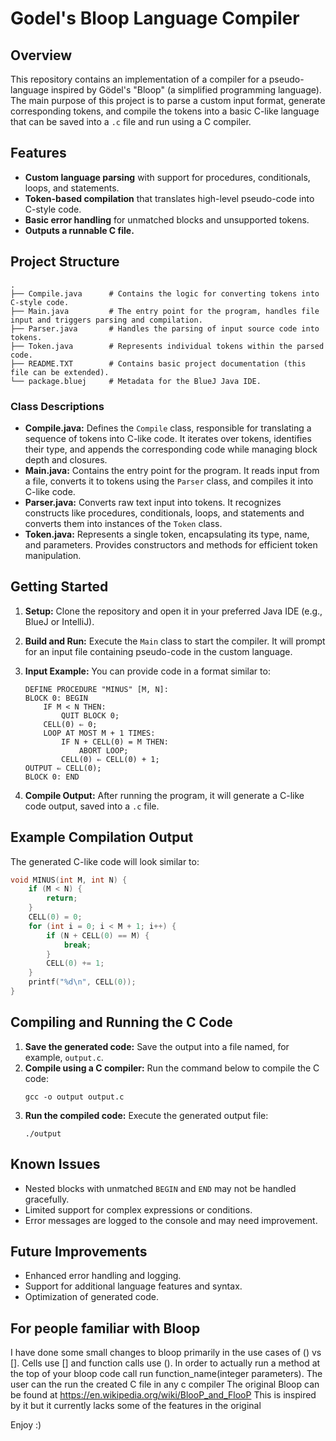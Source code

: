 # Godel's Bloop Language Compiler

## Overview
This repository contains an implementation of a compiler for a pseudo-language inspired by Gödel's "Bloop" (a simplified programming language). The main purpose of this project is to parse a custom input format, generate corresponding tokens, and compile the tokens into a basic C-like language that can be saved into a `.c` file and run using a C compiler.

## Features
- **Custom language parsing** with support for procedures, conditionals, loops, and statements.
- **Token-based compilation** that translates high-level pseudo-code into C-style code.
- **Basic error handling** for unmatched blocks and unsupported tokens.
- **Outputs a runnable C file.**

## Project Structure
```
.
├── Compile.java      # Contains the logic for converting tokens into C-style code.
├── Main.java         # The entry point for the program, handles file input and triggers parsing and compilation.
├── Parser.java       # Handles the parsing of input source code into tokens.
├── Token.java        # Represents individual tokens within the parsed code.
├── README.TXT        # Contains basic project documentation (this file can be extended).
└── package.bluej     # Metadata for the BlueJ Java IDE.
```

### Class Descriptions
- **Compile.java:** Defines the `Compile` class, responsible for translating a sequence of tokens into C-like code. It iterates over tokens, identifies their type, and appends the corresponding code while managing block depth and closures.
- **Main.java:** Contains the entry point for the program. It reads input from a file, converts it to tokens using the `Parser` class, and compiles it into C-like code.
- **Parser.java:** Converts raw text input into tokens. It recognizes constructs like procedures, conditionals, loops, and statements and converts them into instances of the `Token` class.
- **Token.java:** Represents a single token, encapsulating its type, name, and parameters. Provides constructors and methods for efficient token manipulation.

## Getting Started
1. **Setup:** Clone the repository and open it in your preferred Java IDE (e.g., BlueJ or IntelliJ).
2. **Build and Run:** Execute the `Main` class to start the compiler. It will prompt for an input file containing pseudo-code in the custom language.
3. **Input Example:** You can provide code in a format similar to:
   ```
   DEFINE PROCEDURE "MINUS" [M, N]:
   BLOCK 0: BEGIN
       IF M < N THEN:
           QUIT BLOCK 0;
       CELL(0) ⇐ 0;
       LOOP AT MOST M + 1 TIMES:
           IF N + CELL(0) = M THEN:
               ABORT LOOP;
           CELL(0) ⇐ CELL(0) + 1;
   OUTPUT ⇐ CELL(0);
   BLOCK 0: END
   ```

4. **Compile Output:** After running the program, it will generate a C-like code output, saved into a `.c` file.

## Example Compilation Output
The generated C-like code will look similar to:
```c
void MINUS(int M, int N) {
    if (M < N) {
        return;
    }
    CELL(0) = 0;
    for (int i = 0; i < M + 1; i++) {
        if (N + CELL(0) == M) {
            break;
        }
        CELL(0) += 1;
    }
    printf("%d\n", CELL(0));
}
```

## Compiling and Running the C Code
1. **Save the generated code:** Save the output into a file named, for example, `output.c`.
2. **Compile using a C compiler:** Run the command below to compile the C code:
   ```
   gcc -o output output.c
   ```
3. **Run the compiled code:** Execute the generated output file:
   ```
   ./output
   ```

## Known Issues
- Nested blocks with unmatched `BEGIN` and `END` may not be handled gracefully.
- Limited support for complex expressions or conditions.
- Error messages are logged to the console and may need improvement.

## Future Improvements
- Enhanced error handling and logging.
- Support for additional language features and syntax.
- Optimization of generated code.

## For people familiar with Bloop
I have done some small changes to bloop primarily in the use cases of () vs [].
Cells use [] and function calls use ().
In order to actually run a method at the top of your bloop code call run function_name(integer parameters). 
The user can the run the created C file in any c compiler
The original Bloop can be found at https://en.wikipedia.org/wiki/BlooP_and_FlooP
This is inspired by it but it currently lacks some of the features in the original

Enjoy :)
